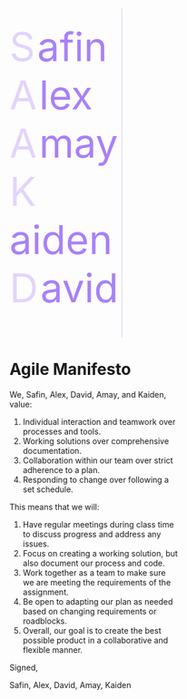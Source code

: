 <style>
.spanCapital {
    font-size: 70px;
    color: #e2d4fc;
}
.spanNormal {
    color: #a881f7;
    font-size: 70px;
}
.div1 {
    text-align: center;
    font-size: 30px;
    color: white;
    padding-bottom: 50px;
    display: flex;
    align-items: center;
    justify-content: center;
    height: 500px;
}
.vertical {
    float: left;
    width: 1px;
    height: 580px;
    border-left: #e7dff7 solid 2px;
    padding-left: 10px;
}
.one {   
    float: left;
    width: 39%;
    padding-top: 25px;
    padding-right: -10px;
}
.two {
    float: left;
    width: 59%;
}
.p1 {
    text-indent: 50px;
}
</style>
<body>
<div1 style="vertical-align: middle;" class="one">
    <span class="spanCapital">S</span>
    <span class="spanNormal">afin</span><br>
    <span class="spanCapital">A</span>
    <span class="spanNormal">lex</span><br>
    <span class="spanCapital">A</span>
    <span class="spanNormal">may</span><br>
    <span class="spanCapital">K</span>
    <span class="spanNormal">aiden</span><br>
    <span class="spanCapital">D</span>
    <span class="spanNormal">avid</span>
</div1>
<div class = "vertical"></div>
<div1 class="two">
<h1>Agile Manifesto</h1>

<p>We, Safin, Alex, David, Amay, and Kaiden, value:</p>
<ol>
    <li>Individual interaction and teamwork over processes and tools.</li>
    <li>Working solutions over comprehensive documentation.</li>
    <li>Collaboration within our team over strict adherence to a plan.</li>
    <li>Responding to change over following a set schedule.</li>
</ol>
<p>This means that we will:</p>
<ol>
    <li>Have regular meetings during class time to discuss progress and address any issues.</li>
    <li>Focus on creating a working solution, but also document our process and code.</li>
    <li>Work together as a team to make sure we are meeting the requirements of the assignment.</li>
    <li>Be open to adapting our plan as needed based on changing requirements or roadblocks.</li>
    <li>Overall, our goal is to create the best possible product in a collaborative and flexible manner.</li>
</ol>
<p>Signed,</p>
<p1>
Safin, Alex, David, Amay, Kaiden
</p1>
</div1>
<br>
<br>
<br>
<br>
<br>